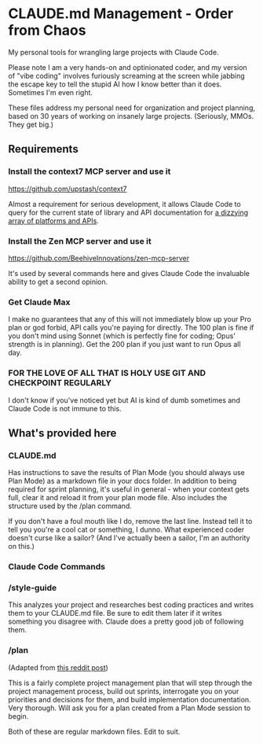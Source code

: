# CLAUDE.md Management - Order from Chaos

My personal tools for wrangling large projects with Claude Code. 

Please note I am a very hands-on and optinionated coder, and my version of "vibe coding" involves furiously screaming at the screen while jabbing the escape key to tell the stupid AI how I know better than it does. Sometimes I'm even right.

These files address my personal need for organization and project planning, based on 30 years of working on insanely large projects. (Seriously, MMOs. They get big.)

## Requirements

### Install the context7 MCP server and use it

https://github.com/upstash/context7

Almost a requirement for serious development, it allows Claude Code to query for the current state of library and API documentation for [a dizzying array of platforms and APIs](context7.com).

### Install the Zen MCP server and use it

https://github.com/BeehiveInnovations/zen-mcp-server

It's used by several commands here and gives Claude Code the invaluable ability to get a second opinion.

### Get Claude Max

I make no guarantees that any of this will not immediately blow up your Pro plan or god forbid, API calls you're paying for directly. The 100 plan is fine if you don't mind using Sonnet (which is perfectly fine for coding; Opus' strength is in planning).  Get the 200 plan if you just want to run Opus all day. 

### FOR THE LOVE OF ALL THAT IS HOLY USE GIT AND CHECKPOINT REGULARLY

I don't know if you've noticed yet but AI is kind of dumb sometimes and Claude Code is not immune to this.

## What's provided here

### CLAUDE.md

Has instructions to save the results of Plan Mode (you should always use Plan Mode) as a markdown file in your docs folder. In addition to being required for sprint planning, it's useful in general - when your context gets full, clear it and reload it from your plan mode file. Also includes the structure used by the /plan command.

If you don't have a foul mouth like I do, remove the last line. Instead tell it to tell you you're a cool cat or something, I dunno. What experienced coder doesn't curse like a sailor? (And I've actually been a sailor, I'm an authority on this.)

### Claude Code Commands

### /style-guide

This analyzes your project and researches best coding practices and writes them to your CLAUDE.md file. Be sure to edit them later if it writes something you disagree with. Claude does a pretty good job of following them.

### /plan

(Adapted from [this reddit post](https://www.reddit.com/r/ClaudeAI/comments/1ljv2kz/tips_for_developing_large_projects_with_claude/))

This is a fairly complete project management plan that will step through the project management process, build out sprints, interrogate you on your priorities and decisions for them, and build implementation documentation. Very thorough. Will ask you for a plan created from a Plan Mode session to begin.

Both of these are regular markdown files. Edit to suit.
